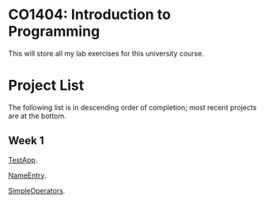 # CO1404: Introduction to Programming 
This will store all my lab exercises for this university course.

# Project List
The following list is in descending order of completion; most recent projects are at the bottom.
## Week 1
<a href="Week1/TestApp">TestApp</a>.

<a href="Week1/NameEntry">NameEntry</a>.

<a href="Week1/SimpleOperators">SimpleOperators</a>.
